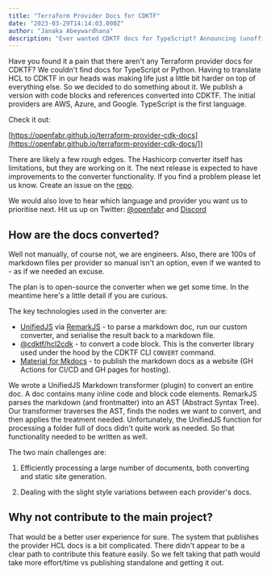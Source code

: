 ```yaml
---
title: "Terraform Provider Docs for CDKTF"
date: "2023-03-29T14:14:03.000Z"
author: "Janaka Abeywardhana"
description: "Ever wanted CDKTF docs for TypeScript? Announcing (unofficial) Terraform provider docs with HCL code blocks converted to CDKTF."
---
```


Have you found it a pain that there aren't any Terraform provider docs for CDKTF? We couldn't find docs for TypeScript or Python. Having to translate HCL to CDKTF in our heads was making life just a little bit harder on top of everything else. So we decided to do something about it. We publish a version with code blocks and references converted into CDKTF. The initial providers are AWS, Azure, and Google. TypeScript is the first language.

Check it out:

[https://openfabr.github.io/terraform-provider-cdk-docs](https://openfabr.github.io/terraform-provider-cdk-docs/])

There are likely a few rough edges. The Hashicorp converter itself has limitations, but they are working on it. The next release is expected to have improvements to the converter functionality.
If you find a problem please let us know. Create an issue on the [repo](https://github.com/openfabr/terraform-provider-cdk-docs).

We would also love to hear which language and provider you want us to prioritise next.
Hit us up on Twitter: [@openfabr](https://twitter.com/openfabr) and [Discord](https://discord.com/invite/3MrGSrFwM2)

## How are the docs converted?

Well not manually, of course not, we are engineers. Also, there are 100s of markdown files per provider so manual isn't an option, even if we wanted to - as if we needed an excuse.

The plan is to open-source the converter when we get some time. In the meantime here's a little detail if you are curious.

The key technologies used in the converter are:

- [UnifiedJS](https://github.com/unifiedjs/unified) via [RemarkJS](https://github.com/remarkjs/remark) - to parse a markdown doc, run our custom converter, and serialise the result back to a markdown file. 
- [@cdktf/hcl2cdk](https://github.com/hashicorp/terraform-cdk/blob/main/packages/%40cdktf/hcl2cdk/README.md) - to convert a code block. This is the converter library used under the hood by the CDKTF CLI `CONVERT` command.
- [Material for Mkdocs](https://squidfunk.github.io/mkdocs-material/) - to publish the markdown docs as a website (GH Actions for CI/CD and GH pages for hosting).

We wrote a UnifiedJS Markdown transformer (plugin) to convert an entire doc. A doc contains many inline code and block code elements. RemarkJS parses the markdown (and frontmatter) into an AST (Abstract Syntax Tree). Our transformer traverses the AST, finds the nodes we want to convert, and then applies the treatment needed. Unfortunately, the UnifiedJS function for processing a folder full of docs didn't quite work as needed. So that functionality needed to be written as well.

The two main challenges are:

1. Efficiently processing a large number of documents, both converting and static site generation.

2. Dealing with the slight style variations between each provider's docs.

## Why not contribute to the main project?

That would be a better user experience for sure. The system that publishes the provider HCL docs is a bit complicated. There didn't appear to be a clear path to contribute this feature easily. So we felt taking that path would take more effort/time vs publishing standalone and getting it out.
